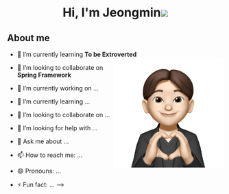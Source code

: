 <h1 align="center">Hi, I'm Jeongmin<img width="30px" src="https://raw.githubusercontent.com/iampavangandhi/iampavangandhi/master/gifs/Hi.gif"></h1>
<h2>About me</h2>

- 🌱 I’m currently learning **To be Extroverted** <img align="right" style="width:16rem; height:auto" src="https://github.com/jeongmin1217/jeongmin1217/blob/main/jeongmin.png"/>

- 👯 I’m looking to collaborate on **Spring Framework**
- 🔭 I’m currently working on ...
- 🌱 I’m currently learning ...
- 👯 I’m looking to collaborate on ...
- 🤔 I’m looking for help with ...
- 💬 Ask me about ...
- 📫 How to reach me: ...
- 😄 Pronouns: ...
- ⚡ Fun fact: ...
  -->
